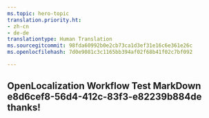 ```yaml
---
ms.topic: hero-topic
translation.priority.ht:
- zh-cn
- de-de
translationtype: Human Translation
ms.sourcegitcommit: 98fda60992b0e2cb73ca1d3ef31e16c6e361e26c
ms.openlocfilehash: 7d0e9081c3c1165bb394af02f68b41f02c7bf092

---
```

## OpenLocalization Workflow Test MarkDown e8d6cef8-56d4-412c-83f3-e82239b884de thanks!



<!--HONumber=Jul16_HO3-->


